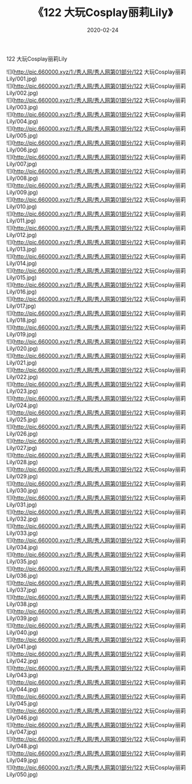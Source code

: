 ﻿---
layout: post
title:  《122 大玩Cosplay丽莉Lily》
date:   2020-02-24
img: http://pic.660000.xyz/1:/秀人网/秀人网第01部分/122 大玩Cosplay丽莉Lily/000.jpg
categories: [美女, 清纯, 唯美]
---

122 大玩Cosplay丽莉Lily

  ![](http://pic.660000.xyz/1:/秀人网/秀人网第01部分/122 大玩Cosplay丽莉Lily/001.jpg) <br> ![](http://pic.660000.xyz/1:/秀人网/秀人网第01部分/122 大玩Cosplay丽莉Lily/002.jpg) <br> ![](http://pic.660000.xyz/1:/秀人网/秀人网第01部分/122 大玩Cosplay丽莉Lily/003.jpg) <br> ![](http://pic.660000.xyz/1:/秀人网/秀人网第01部分/122 大玩Cosplay丽莉Lily/004.jpg) <br> ![](http://pic.660000.xyz/1:/秀人网/秀人网第01部分/122 大玩Cosplay丽莉Lily/005.jpg) <br> ![](http://pic.660000.xyz/1:/秀人网/秀人网第01部分/122 大玩Cosplay丽莉Lily/006.jpg) <br> ![](http://pic.660000.xyz/1:/秀人网/秀人网第01部分/122 大玩Cosplay丽莉Lily/007.jpg) <br> ![](http://pic.660000.xyz/1:/秀人网/秀人网第01部分/122 大玩Cosplay丽莉Lily/008.jpg) <br> ![](http://pic.660000.xyz/1:/秀人网/秀人网第01部分/122 大玩Cosplay丽莉Lily/009.jpg) <br> ![](http://pic.660000.xyz/1:/秀人网/秀人网第01部分/122 大玩Cosplay丽莉Lily/010.jpg) <br> ![](http://pic.660000.xyz/1:/秀人网/秀人网第01部分/122 大玩Cosplay丽莉Lily/011.jpg) <br> ![](http://pic.660000.xyz/1:/秀人网/秀人网第01部分/122 大玩Cosplay丽莉Lily/012.jpg) <br> ![](http://pic.660000.xyz/1:/秀人网/秀人网第01部分/122 大玩Cosplay丽莉Lily/013.jpg) <br> ![](http://pic.660000.xyz/1:/秀人网/秀人网第01部分/122 大玩Cosplay丽莉Lily/014.jpg) <br> ![](http://pic.660000.xyz/1:/秀人网/秀人网第01部分/122 大玩Cosplay丽莉Lily/015.jpg) <br> ![](http://pic.660000.xyz/1:/秀人网/秀人网第01部分/122 大玩Cosplay丽莉Lily/016.jpg) <br> ![](http://pic.660000.xyz/1:/秀人网/秀人网第01部分/122 大玩Cosplay丽莉Lily/017.jpg) <br> ![](http://pic.660000.xyz/1:/秀人网/秀人网第01部分/122 大玩Cosplay丽莉Lily/018.jpg) <br> ![](http://pic.660000.xyz/1:/秀人网/秀人网第01部分/122 大玩Cosplay丽莉Lily/019.jpg) <br> ![](http://pic.660000.xyz/1:/秀人网/秀人网第01部分/122 大玩Cosplay丽莉Lily/020.jpg) <br> ![](http://pic.660000.xyz/1:/秀人网/秀人网第01部分/122 大玩Cosplay丽莉Lily/021.jpg) <br> ![](http://pic.660000.xyz/1:/秀人网/秀人网第01部分/122 大玩Cosplay丽莉Lily/022.jpg) <br> ![](http://pic.660000.xyz/1:/秀人网/秀人网第01部分/122 大玩Cosplay丽莉Lily/023.jpg) <br> ![](http://pic.660000.xyz/1:/秀人网/秀人网第01部分/122 大玩Cosplay丽莉Lily/024.jpg) <br> ![](http://pic.660000.xyz/1:/秀人网/秀人网第01部分/122 大玩Cosplay丽莉Lily/025.jpg) <br> ![](http://pic.660000.xyz/1:/秀人网/秀人网第01部分/122 大玩Cosplay丽莉Lily/026.jpg) <br> ![](http://pic.660000.xyz/1:/秀人网/秀人网第01部分/122 大玩Cosplay丽莉Lily/027.jpg) <br> ![](http://pic.660000.xyz/1:/秀人网/秀人网第01部分/122 大玩Cosplay丽莉Lily/028.jpg) <br> ![](http://pic.660000.xyz/1:/秀人网/秀人网第01部分/122 大玩Cosplay丽莉Lily/029.jpg) <br> ![](http://pic.660000.xyz/1:/秀人网/秀人网第01部分/122 大玩Cosplay丽莉Lily/030.jpg) <br> ![](http://pic.660000.xyz/1:/秀人网/秀人网第01部分/122 大玩Cosplay丽莉Lily/031.jpg) <br> ![](http://pic.660000.xyz/1:/秀人网/秀人网第01部分/122 大玩Cosplay丽莉Lily/032.jpg) <br> ![](http://pic.660000.xyz/1:/秀人网/秀人网第01部分/122 大玩Cosplay丽莉Lily/033.jpg) <br> ![](http://pic.660000.xyz/1:/秀人网/秀人网第01部分/122 大玩Cosplay丽莉Lily/034.jpg) <br> ![](http://pic.660000.xyz/1:/秀人网/秀人网第01部分/122 大玩Cosplay丽莉Lily/035.jpg) <br> ![](http://pic.660000.xyz/1:/秀人网/秀人网第01部分/122 大玩Cosplay丽莉Lily/036.jpg) <br> ![](http://pic.660000.xyz/1:/秀人网/秀人网第01部分/122 大玩Cosplay丽莉Lily/037.jpg) <br> ![](http://pic.660000.xyz/1:/秀人网/秀人网第01部分/122 大玩Cosplay丽莉Lily/038.jpg) <br> ![](http://pic.660000.xyz/1:/秀人网/秀人网第01部分/122 大玩Cosplay丽莉Lily/039.jpg) <br> ![](http://pic.660000.xyz/1:/秀人网/秀人网第01部分/122 大玩Cosplay丽莉Lily/040.jpg) <br> ![](http://pic.660000.xyz/1:/秀人网/秀人网第01部分/122 大玩Cosplay丽莉Lily/041.jpg) <br> ![](http://pic.660000.xyz/1:/秀人网/秀人网第01部分/122 大玩Cosplay丽莉Lily/042.jpg) <br> ![](http://pic.660000.xyz/1:/秀人网/秀人网第01部分/122 大玩Cosplay丽莉Lily/043.jpg) <br> ![](http://pic.660000.xyz/1:/秀人网/秀人网第01部分/122 大玩Cosplay丽莉Lily/044.jpg) <br> ![](http://pic.660000.xyz/1:/秀人网/秀人网第01部分/122 大玩Cosplay丽莉Lily/045.jpg) <br> ![](http://pic.660000.xyz/1:/秀人网/秀人网第01部分/122 大玩Cosplay丽莉Lily/046.jpg) <br> ![](http://pic.660000.xyz/1:/秀人网/秀人网第01部分/122 大玩Cosplay丽莉Lily/047.jpg) <br> ![](http://pic.660000.xyz/1:/秀人网/秀人网第01部分/122 大玩Cosplay丽莉Lily/048.jpg) <br> ![](http://pic.660000.xyz/1:/秀人网/秀人网第01部分/122 大玩Cosplay丽莉Lily/049.jpg) <br> ![](http://pic.660000.xyz/1:/秀人网/秀人网第01部分/122 大玩Cosplay丽莉Lily/050.jpg) <br>